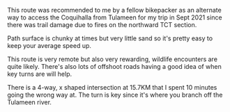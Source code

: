 This route was recommended to me by a fellow bikepacker as an alternate way to access the Coquihalla from Tulameen for my trip in Sept 2021 since there was trail damage due to fires on the northward TCT section.

Path surface is chunky at times but very little sand so it's pretty easy to keep your average speed up.

This route is very remote but also very rewarding, wildlife encounters are quite likely. There's also lots of offshoot roads having a good idea of when key turns are will help.

There is a 4-way, x shaped intersection at 15.7KM that I spent 10 minutes going the wrong way at. The turn is key since it's where you branch off the Tulameen river.